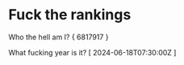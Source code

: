 # Fuck the rankings

Who the hell am I?
{ 6817917 }

What fucking year is it?
[ 2024-06-18T07:30:00Z ]
